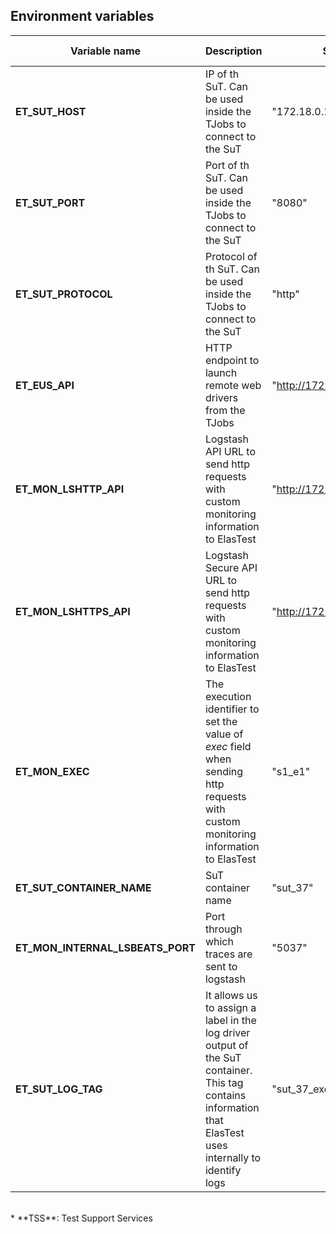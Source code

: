 <div class="range range-xs-left">
<div class="cell-xs-10 cell-lg-6 text-md-left inset-md-right-80 cell-lg-push-1 offset-top-50 offset-lg-top-0">
<h2 id="content" class="h1">Environment variables</h2>
<div class="offset-top-30 offset-md-top-30">
</div>
</div>
</div>

| Variable name | Description | Sample value | Available when | Accesible from |
| --- | --- | --- | --- | --- |
| **ET_SUT_HOST** | IP of th SuT. Can be used inside the TJobs to connect to the SuT | "172.18.0.16" | There's a SuT configured for the TJob | TJob |
| **ET_SUT_PORT** | Port of th SuT. Can be used inside the TJobs to connect to the SuT | "8080" | There's a SuT configured for the TJob | TJob |
| **ET_SUT_PROTOCOL** | Protocol of th SuT. Can be used inside the TJobs to connect to the SuT | "http" | There's a SuT configured for the TJob | TJob |
| **ET_EUS_API** | HTTP endpoint to launch remote web drivers from the TJobs | "http://172.18.0.14:8040/eus/v1/" | Web Browser Service is enabled for the TJob | TJob |
| **ET_MON_LSHTTP_API** | Logstash API URL to send http requests with custom monitoring information to ElasTest | "http://172.18.0.12:80/logstash/" | Always available | TJob, SuT, TSS |
| **ET_MON_LSHTTPS_API** | Logstash Secure API URL to send http requests with custom monitoring information to ElasTest | "http://172.18.0.12:443/logstash/" | Always available | TJob, SuT, TSS |
| **ET_MON_EXEC** | The execution identifier to set the value of _exec_ field when sending http requests with custom monitoring information to ElasTest| "s1_e1" | Always available | TJob, SuT, TSS |
| **ET_SUT_CONTAINER_NAME** | SuT container name | "sut_37" | Always available | TJob, SuT, TSS |
| **ET_MON_INTERNAL_LSBEATS_PORT**  |  Port through which traces are sent to logstash | "5037" | Always available | TJob, SuT, TSS |
| **ET_SUT_LOG_TAG** | It allows us to assign a label in the log driver output of the SuT container. This tag contains information that ElasTest uses internally to identify logs | "sut_37_exec" | Is an external TJob | TJob |

<br>
* **TSS**: Test Support Services